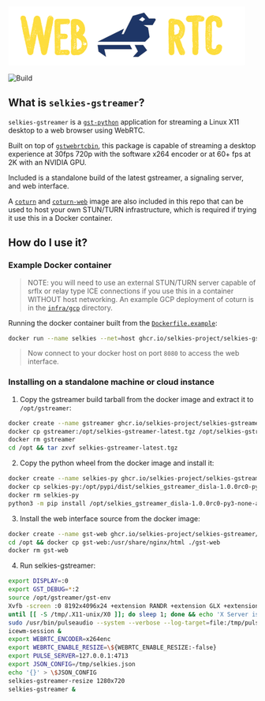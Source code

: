 ![Selkies WebRTC](logo/horizontal-480.png)

![Build](https://github.com/selkies-project/selkies-gstreamer/actions/workflows/build_and_publish_all_images.yaml/badge.svg)

## What is `selkies-gstreamer`?

`selkies-gstreamer` is a [`gst-python`](https://gitlab.freedesktop.org/gstreamer/gst-python) application for streaming a Linux X11 desktop to a web browser using WebRTC.

Built on top of [`gstwebrtcbin`](https://gstreamer.freedesktop.org/documentation/webrtc/index.html?gi-language=c), this package is capable of streaming a desktop experience at 30fps 720p with the software x264 encoder or at 60+ fps at 2K with an NVIDIA GPU.

Included is a standalone build of the latest gstreamer, a signaling server, and web interface.

A [`coturn`](addons/coturn) and [`coturn-web`](addons/coturn-web) image are also included in this repo that can be used to host your own STUN/TURN infrastructure, which is required if trying it use this in a Docker container.

## How do I use it?

### Example Docker container

> NOTE: you will need to use an external STUN/TURN server capable of srflx or relay type ICE connections if you use this in a container WITHOUT host networking. An example GCP deployment of coturn is in the [`infra/gcp`](infra/gcp) directory.

Running the docker container built from the [`Dockerfile.example`](./Dockerfile.example):

```bash
docker run --name selkies --net=host ghcr.io/selkies-project/selkies-gstreamer/gst-py-example:latest
```

> Now connect to your docker host on port `8080` to access the web interface.

### Installing on a standalone machine or cloud instance

1. Copy the gstreamer build tarball from the docker image and extract it to `/opt/gstreamer`:

```bash
docker create --name gstreamer ghcr.io/selkies-project/selkies-gstreamer/gstreamer:latest
docker cp gstreamer:/opt/selkies-gstreamer-latest.tgz /opt/selkies-gstreamer-latest.tgz
docker rm gstreamer
cd /opt && tar zxvf selkies-gstreamer-latest.tgz
```

2. Copy the python wheel from the docker image and install it:

```bash
docker create --name selkies-py ghcr.io/selkies-project/selkies-gstreamer/py-build:latest
docker cp selkies-py:/opt/pypi/dist/selkies_gstreamer_disla-1.0.0rc0-py3-none-any.whl /opt/selkies_gstreamer_disla-1.0.0rc0-py3-none-any.whl
docker rm selkies-py
python3 -m pip install /opt/selkies_gstreamer_disla-1.0.0rc0-py3-none-any.whl
```

3. Install the web interface source from the docker image:

```bash
docker create --name gst-web ghcr.io/selkies-project/selkies-gstreamer/gst-web:latest
cd /opt && docker cp gst-web:/usr/share/nginx/html ./gst-web
docker rm gst-web
```

4. Run selkies-gstreamer:

```bash
export DISPLAY=:0
export GST_DEBUG=*:2
source /opt/gstreamer/gst-env
Xvfb -screen :0 8192x4096x24 +extension RANDR +extension GLX +extension MIT-SHM -nolisten tcp -noreset -shmem 2>&1 >/tmp/Xvfb.log &
until [[ -S /tmp/.X11-unix/X0 ]]; do sleep 1; done && echo 'X Server is ready'
sudo /usr/bin/pulseaudio --system --verbose --log-target=file:/tmp/pulseaudio.log --realtime=true --disallow-exit -F /etc/pulse/system.pa &
icewm-session &
export WEBRTC_ENCODER=x264enc
export WEBRTC_ENABLE_RESIZE=\${WEBRTC_ENABLE_RESIZE:-false}
export PULSE_SERVER=127.0.0.1:4713
export JSON_CONFIG=/tmp/selkies.json
echo '{}' > \$JSON_CONFIG
selkies-gstreamer-resize 1280x720
selkies-gstreamer &
```